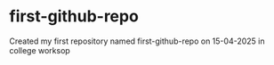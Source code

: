 # first-github-repo
Created my first repository named first-github-repo on 15-04-2025 in college worksop